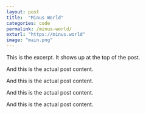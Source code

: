 ```yaml
---
layout: post
title:  "Minus World"
categories: code
permalink: /minus-world/
exturl: "https://minus.world"
image: "main.png"
---
```


<p class="post--full__excerpt">
	This is the excerpt. It shows up at the top of the post.
</p>

And this is the actual post content.

And this is the actual post content.

And this is the actual post content.

And this is the actual post content.